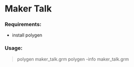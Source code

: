 # Maker Talk
### Requirements:
- install polygen
### Usage:
> polygen maker_talk.grm
> polygen -info maker_talk.grm
